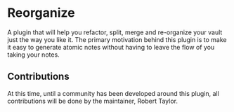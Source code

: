 # Reorganize

A plugin that will help you refactor, split, merge and re-organize your vault just the way you like it. The primary motivation behind this plugin is to make it easy to generate atomic notes without having to leave the flow of you taking your notes.

## Contributions

At this time, until a community has been developed around this plugin, all contributions will be done by the maintainer, Robert Taylor.
